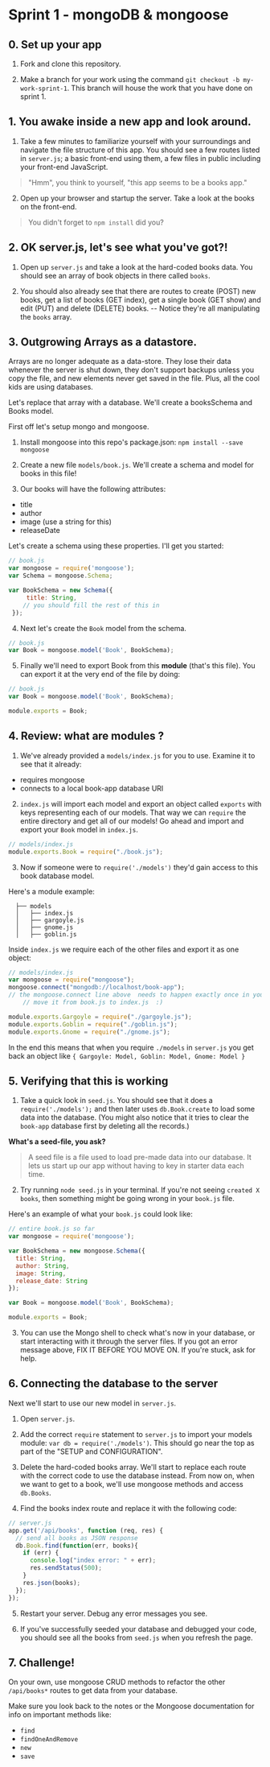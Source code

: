 # Sprint 1 - mongoDB & mongoose

## 0. Set up your app

1. Fork and clone this repository.

2. Make a branch for your work using the command `git checkout -b my-work-sprint-1`. This branch will house the work that you have done on sprint 1.

## 1. You awake inside a new app and look around.

1. Take a few minutes to familiarize yourself with your surroundings and navigate the file structure of this app.  You should see a few routes listed in `server.js`; a basic front-end using them, a few files in public including your front-end JavaScript.  
  > "Hmm", you think to yourself, "this app seems to be a books app."

2. Open up your browser and startup the server.  Take a look at the books on the front-end.
  > You didn't forget to `npm install` did you?

## 2. OK server.js, let's see what you've got?!

1. Open up `server.js` and take a look at the hard-coded books data.  You should see an array of book objects in there called `books`.

2. You should also already see that there are routes to create (POST) new books, get a list of books (GET index), get a single book (GET show) and edit (PUT) and delete (DELETE) books.  -- Notice they're all manipulating the `books` array.  

## 3. Outgrowing Arrays as a datastore.

Arrays are no longer adequate as a data-store.  They lose their data whenever the server is shut down, they don't support backups unless you copy the file, and new elements never get saved in the file.  Plus, all the cool kids are using databases.

Let's replace that array with a database.  We'll create a booksSchema and Books model.  

First off let's setup mongo and mongoose.  

1. Install mongoose into this repo's package.json: `npm install --save mongoose`
2. Create a new file `models/book.js`. We'll create a schema and model for books in this file!

3. Our books will have the following attributes:
  * title
  * author
  * image (use a string for this)
  * releaseDate

  Let's create a schema using these properties.  I'll get you started:

  ```js
  // book.js
  var mongoose = require('mongoose');
  var Schema = mongoose.Schema;

  var BookSchema = new Schema({
       title: String,
      // you should fill the rest of this in
   });
  ```

4. Next let's create the `Book` model from the schema.  
  ```js
  // book.js
  var Book = mongoose.model('Book', BookSchema);
  ```

5. Finally we'll need to export Book from this **module** (that's this file).  You can export it at the very end of the file by doing:
  ```js
  // book.js
  var Book = mongoose.model('Book', BookSchema);

  module.exports = Book;
  ```

## 4. Review: what are modules ?

1. We've already provided a `models/index.js` for you to use.  Examine it to see that it already:
  - requires mongoose  
  - connects to a local book-app database URI  

2. `index.js` will import each model and export an object called `exports` with keys representing each of our models.  That way we can `require` the entire directory and get all of our models!  Go ahead and import and export your `Book` model in `index.js`.

  ```js
  // models/index.js
  module.exports.Book = require("./book.js");
  ```

3. Now if someone were to `require('./models')` they'd gain access to this book database model.

Here's a module example:


      ├── models
      │   ├── index.js
      │   ├── gargoyle.js
      │   ├── gnome.js
      │   ├── goblin.js


Inside `index.js` we require each of the other files and export it as one object:

```javascript
// models/index.js
var mongoose = require("mongoose");
mongoose.connect("mongodb://localhost/book-app");   
// the mongoose.connect line above  needs to happen exactly once in your code
    // move it from book.js to index.js  :)

module.exports.Gargoyle = require("./gargoyle.js");
module.exports.Goblin = require("./goblin.js");
module.exports.Gnome = require("./gnome.js");
```

In the end this means that when you require `./models` in `server.js` you get back an object like
        `{ Gargoyle: Model, Goblin: Model, Gnome: Model }`



## 5. Verifying that this is working

1. Take a quick look in `seed.js`.  You should see that it does a `require('./models');` and then later uses `db.Book.create` to load some data into the database.  (You might also notice that it tries to clear the `book-app` database first by deleting all the records.)

**What's a seed-file, you ask?**
> A seed file is a file used to load pre-made data into our database.  It lets us start up our app without having to key in starter data each time.

2. Try running `node seed.js` in your terminal. If you're not seeing `created X books`, then something might be going wrong in your `book.js` file.  

  Here's an example of what your `book.js` could look like:

  ```js
  // entire book.js so far
  var mongoose = require('mongoose');

  var BookSchema = new mongoose.Schema({
    title: String,
    author: String,
    image: String,
    release_date: String
  });

  var Book = mongoose.model('Book', BookSchema);

  module.exports = Book;
  ```

3. You can use the Mongo shell to check what's now in your database, or start interacting with it through the server files.  If you got an error message above, FIX IT BEFORE YOU MOVE ON.  If you're stuck, ask for help.


## 6. Connecting the database to the server

Next we'll start to use our new model in `server.js`.

1. Open `server.js`.  

2. Add the correct `require` statement to `server.js` to import your models module:  `var db = require('./models')`.  This should go near the top as part of the "SETUP and CONFIGURATION".

3. Delete the hard-coded books array.  We'll start to replace each route with the correct code to use the database instead.  From now on, when we want to get to a book, we'll use mongoose methods and access `db.Books`.

4. Find the books index route and replace it with the following code:

  ```js
  // server.js
  app.get('/api/books', function (req, res) {
    // send all books as JSON response
    db.Book.find(function(err, books){
      if (err) {
        console.log("index error: " + err);
        res.sendStatus(500);
      }
      res.json(books);
    });
  });
  ```

5. Restart your server. Debug any error messages you see.

6. If you've successfully seeded your database and debugged your code, you should see all the books from `seed.js` when you refresh the page.


## 7. Challenge!

On your own, use mongoose CRUD methods to refactor the other `/api/books*` routes to get data from your database.

Make sure you look back to the notes or the Mongoose documentation for info on important methods like:

* `find`
* `findOneAndRemove`
* `new`
* `save`
